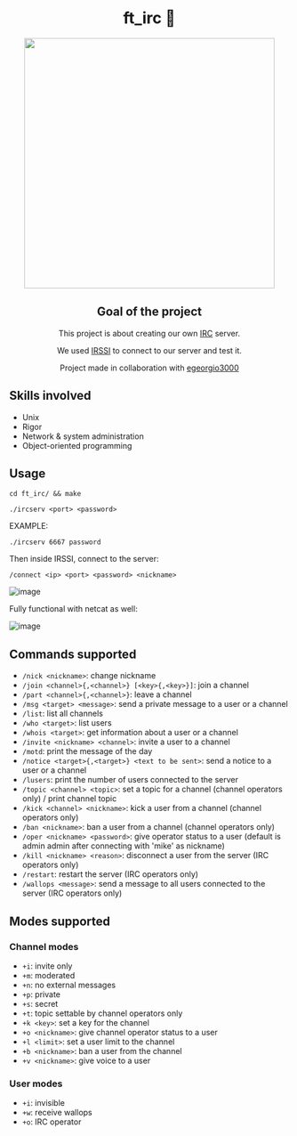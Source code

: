 <div align="center">
  <center><h1>ft_irc 💬</h1></center>
  <img src="https://www.simplilearn.com/ice9/free_resources_article_thumb/Botnet_3.png" width="450">

## Goal of the project

This project is about creating our own [IRC](https://en.wikipedia.org/wiki/Internet_Relay_Chat) server.

We used [IRSSI](https://irssi.org/) to connect to our server and test it.

Project made in collaboration with [egeorgio3000](https://github.com/egeorgio3000)
</div>

## Skills involved
* Unix
* Rigor
* Network & system administration
* Object-oriented programming


## Usage

```shell
cd ft_irc/ && make
```
```shell
./ircserv <port> <password>
```

EXAMPLE:
```shell
./ircserv 6667 password
```
Then inside IRSSI, connect to the server:
```shell
/connect <ip> <port> <password> <nickname>
```

![image](https://user-images.githubusercontent.com/91064070/206379114-d5f64b50-b943-46e1-b6e5-759e50af25c2.png)

Fully functional with netcat as well:

![image](https://user-images.githubusercontent.com/91064070/206376759-d3e6f46b-cfae-4ebb-998f-9d6ea73a24a3.png)


## Commands supported

* `/nick <nickname>`: change nickname
* `/join <channel>{,<channel>} [<key>{,<key>}]`: join a channel
* `/part <channel>{,<channel>}`: leave a channel
* `/msg <target> <message>`: send a private message to a user or a channel
* `/list`: list all channels
* `/who <target>`: list users
* `/whois <target>`: get information about a user or a channel
* `/invite <nickname> <channel>`: invite a user to a channel
* `/motd`: print the message of the day
* `/notice <target>{,<target>} <text to be sent>`: send a notice to a user or a channel
* `/lusers`: print the number of users connected to the server
* `/topic <channel> <topic>`: set a topic for a channel (channel operators only) / print channel topic
* `/kick <channel> <nickname>`: kick a user from a channel (channel operators only)
* `/ban <nickname>`: ban a user from a channel (channel operators only)
* `/oper <nickname> <password>`: give operator status to a user (default is admin admin after connecting with 'mike' as nickname)
* `/kill <nickname> <reason>`: disconnect a user from the server (IRC operators only)
* `/restart`: restart the server (IRC operators only)
* `/wallops <message>`: send a message to all users connected to the server (IRC operators only)

## Modes supported

### Channel modes

* `+i`: invite only
* `+m`: moderated
* `+n`: no external messages
* `+p`: private
* `+s`: secret
* `+t`: topic settable by channel operators only
* `+k <key>`: set a key for the channel
* `+o <nickname>`: give channel operator status to a user
* `+l <limit>`: set a user limit to the channel
* `+b <nickname>`: ban a user from the channel
* `+v <nickname>`: give voice to a user

### User modes

* `+i`: invisible
* `+w`: receive wallops
* `+o`: IRC operator